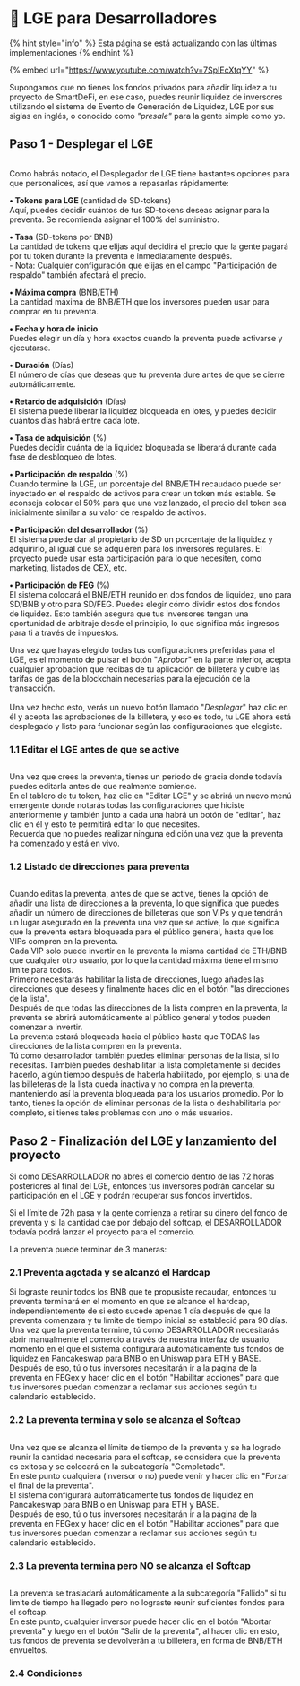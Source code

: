 # 👤 LGE para Desarrolladores

{% hint style="info" %}
Esta página se está actualizando con las últimas implementaciones&#x20;
{% endhint %}

{% embed url="https://www.youtube.com/watch?v=7SpIEcXtqYY" %}

Supongamos que no tienes los fondos privados para añadir liquidez a tu proyecto de SmartDeFi, en ese caso, puedes reunir liquidez de inversores utilizando el sistema de Evento de Generación de Liquidez, LGE por sus siglas en inglés, o conocido como _"presale"_ para la gente simple como yo.

## Paso 1 - Desplegar el LGE

<figure><img src="../../../.gitbook/assets/deploy LGE jan.jpg" alt=""><figcaption></figcaption></figure>

Como habrás notado, el Desplegador de LGE tiene bastantes opciones para que personalices, así que vamos a repasarlas rápidamente:

**• Tokens para LGE**  (cantidad de SD-tokens)\
Aquí, puedes decidir cuántos de tus SD-tokens deseas asignar para la preventa. Se recomienda asignar el 100% del suministro.

**• Tasa**  (SD-tokens por BNB)\
La cantidad de tokens que elijas aquí decidirá el precio que la gente pagará por tu token durante la preventa e inmediatamente después.\
\- Nota: Cualquier configuración que elijas en el campo "Participación de respaldo" también afectará el precio.

**• Máxima compra**  (BNB/ETH)\
La cantidad máxima de BNB/ETH que los inversores pueden usar para comprar en tu preventa.

**• Fecha y hora de inicio**\
Puedes elegir un día y hora exactos cuando la preventa puede activarse y ejecutarse.

**• Duración** (Días)\
El número de días que deseas que tu preventa dure antes de que se cierre automáticamente.

**• Retardo de adquisición**  (Días)\
El sistema puede liberar la liquidez bloqueada en lotes, y puedes decidir cuántos días habrá entre cada lote.

**• Tasa de adquisición**  (%)\
Puedes decidir cuánta de la liquidez bloqueada se liberará durante cada fase de desbloqueo de lotes.

**• Participación de respaldo** (%)\
Cuando termine la LGE, un porcentaje del BNB/ETH recaudado puede ser inyectado en el respaldo de activos para crear un token más estable. Se aconseja colocar el 50% para que una vez lanzado, el precio del token sea inicialmente similar a su valor de respaldo de activos.

**• Participación del desarrollador** (%)\
El sistema puede dar al propietario de SD un porcentaje de la liquidez y adquirirlo, al igual que se adquieren para los inversores regulares. El proyecto puede usar esta participación para lo que necesiten, como marketing, listados de CEX, etc.

**• Participación de FEG** (%)\
El sistema colocará el BNB/ETH reunido en dos fondos de liquidez, uno para SD/BNB y otro para SD/FEG. Puedes elegir cómo dividir estos dos fondos de liquidez. Esto también asegura que tus inversores tengan una oportunidad de arbitraje desde el principio, lo que significa más ingresos para ti a través de impuestos.

Una vez que hayas elegido todas tus configuraciones preferidas para el LGE, es el momento de pulsar el botón "_Aprobar_" en la parte inferior, acepta cualquier aprobación que recibas de tu aplicación de billetera y cubre las tarifas de gas de la blockchain necesarias para la ejecución de la transacción.\
\
Una vez hecho esto, verás un nuevo botón llamado "_Desplegar_" haz clic en él y acepta las aprobaciones de la billetera, y eso es todo, tu LGE ahora está desplegado y listo para funcionar según las configuraciones que elegiste.

### 1.1 Editar el LGE antes de que se active

<figure><img src="../../../.gitbook/assets/edit presale after.jpg" alt=""><figcaption></figcaption></figure>

Una vez que crees la preventa, tienes un período de gracia donde todavía puedes editarla antes de que realmente comience.\
En el tablero de tu token, haz clic en "Editar LGE" y se abrirá un nuevo menú emergente donde notarás todas las configuraciones que hiciste anteriormente y también junto a cada una habrá un botón de "editar", haz clic en él y esto te permitirá editar lo que necesites.\
Recuerda que no puedes realizar ninguna edición una vez que la preventa ha comenzado y está en vivo.

### 1.2 Listado de direcciones para preventa

<figure><img src="../../../.gitbook/assets/whitelist address.jpg" alt=""><figcaption></figcaption></figure>

Cuando editas la preventa, antes de que se active, tienes la opción de añadir una lista de direcciones a la preventa, lo que significa que puedes añadir un número de direcciones de billeteras que son VIPs y que tendrán un lugar asegurado en la preventa una vez que se active, lo que significa que la preventa estará bloqueada para el público general, hasta que los VIPs compren en la preventa.\
Cada VIP solo puede invertir en la preventa la misma cantidad de ETH/BNB que cualquier otro usuario, por lo que la cantidad máxima tiene el mismo límite para todos.\
Primero necesitarás habilitar la lista de direcciones, luego añades las direcciones que desees y finalmente haces clic en el botón "las direcciones de la lista".\
Después de que todas las direcciones de la lista compren en la preventa, la preventa se abrirá automáticamente al público general y todos pueden comenzar a invertir.\
La preventa estará bloqueada hacia el público hasta que TODAS las direcciones de la lista compren en la preventa.\
Tú como desarrollador también puedes eliminar personas de la lista, si lo necesitas. También puedes deshabilitar la lista completamente si decides hacerlo, algún tiempo después de haberla habilitado, por ejemplo, si una de las billeteras de la lista queda inactiva y no compra en la preventa, manteniendo así la preventa bloqueada para los usuarios promedio. Por lo tanto, tienes la opción de eliminar personas de la lista o deshabilitarla por completo, si tienes tales problemas con uno o más usuarios.

## Paso 2 - Finalización del LGE y lanzamiento del proyecto

Si como DESARROLLADOR no abres el comercio dentro de las 72 horas posteriores al final del LGE, entonces tus inversores podrán cancelar su participación en el LGE y podrán recuperar sus fondos invertidos.

Si el límite de 72h pasa y la gente comienza a retirar su dinero del fondo de preventa y si la cantidad cae por debajo del softcap, el DESARROLLADOR todavía podrá lanzar el proyecto para el comercio.

La preventa puede terminar de 3 maneras:

### 2.1 Preventa agotada y se alcanzó el Hardcap

Si lograste reunir todos los BNB que te propusiste recaudar, entonces tu preventa terminará en el momento en que se alcance el hardcap, independientemente de si esto sucede apenas 1 día después de que la preventa comenzara y tu límite de tiempo inicial se estableció para 90 días.\
Una vez que la preventa termine, tú como DESARROLLADOR necesitarás abrir manualmente el comercio a través de nuestra interfaz de usuario, momento en el que el sistema configurará automáticamente tus fondos de liquidez en Pancakeswap para BNB o en Uniswap para ETH y BASE.\
Después de eso, tú o tus inversores necesitarán ir a la página de la preventa en FEGex y hacer clic en el botón "Habilitar acciones" para que tus inversores puedan comenzar a reclamar sus acciones según tu calendario establecido.

### 2.2 La preventa termina y solo se alcanza el Softcap

<figure><img src="../../../.gitbook/assets/closed with softcap (1).jpg" alt=""><figcaption></figcaption></figure>

Una vez que se alcanza el límite de tiempo de la preventa y se ha logrado reunir la cantidad necesaria para el softcap, se considera que la preventa es exitosa y se colocará en la subcategoría "Completado".\
En este punto cualquiera (inversor o no) puede venir y hacer clic en "Forzar el final de la preventa".\
El sistema configurará automáticamente tus fondos de liquidez en Pancakeswap para BNB o en Uniswap para ETH y BASE.\
Después de eso, tú o tus inversores necesitarán ir a la página de la preventa en FEGex y hacer clic en el botón "Habilitar acciones" para que tus inversores puedan comenzar a reclamar sus acciones según tu calendario establecido.

### 2.3 La preventa termina pero NO se alcanza el Softcap

<figure><img src="../../../.gitbook/assets/presale failed (1).jpg" alt=""><figcaption></figcaption></figure>

La preventa se trasladará automáticamente a la subcategoría "Fallido" si tu límite de tiempo ha llegado pero no lograste reunir suficientes fondos para el softcap.\
En este punto, cualquier inversor puede hacer clic en el botón "Abortar preventa" y luego en el botón "Salir de la preventa", al hacer clic en esto, tus fondos de preventa se devolverán a tu billetera, en forma de BNB/ETH envueltos.

### 2.4 Condiciones